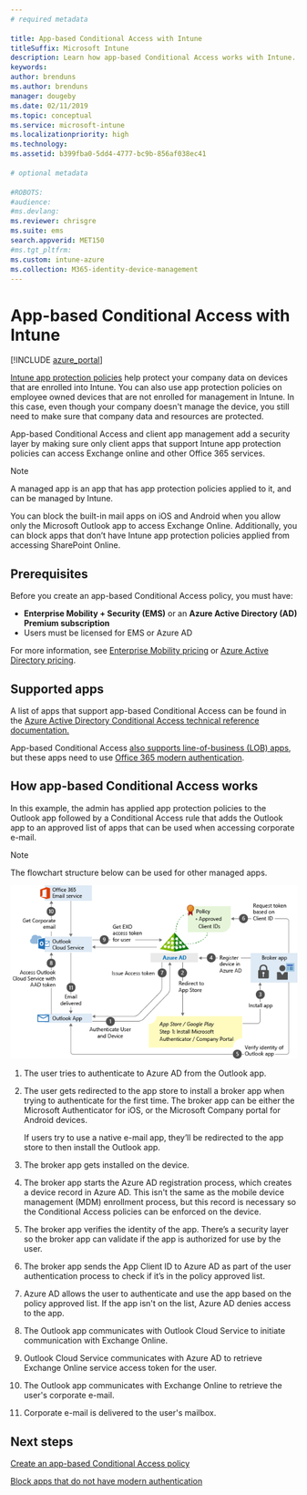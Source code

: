 ```yaml
---
# required metadata

title: App-based Conditional Access with Intune
titleSuffix: Microsoft Intune
description: Learn how app-based Conditional Access works with Intune.
keywords:
author: brenduns
ms.author: brenduns
manager: dougeby
ms.date: 02/11/2019
ms.topic: conceptual
ms.service: microsoft-intune
ms.localizationpriority: high
ms.technology:
ms.assetid: b399fba0-5dd4-4777-bc9b-856af038ec41

# optional metadata

#ROBOTS:
#audience:
#ms.devlang:
ms.reviewer: chrisgre
ms.suite: ems
search.appverid: MET150
#ms.tgt_pltfrm:
ms.custom: intune-azure
ms.collection: M365-identity-device-management
---
```


# App-based Conditional Access with Intune

[!INCLUDE [azure_portal](./includes/azure_portal.md)]

[Intune app protection policies](app-protection-policy.md) help protect your company data on devices that are enrolled into Intune. You can also use app protection policies on employee owned devices that are not enrolled for management in Intune. In this case, even though your company doesn't manage the device, you still need to make sure that company data and resources are protected.

App-based Conditional Access and client app management add a security layer by making sure only client apps that support Intune app protection policies can access Exchange online and other Office 365 services.

> [!NOTE]
> A managed app is an app that has app protection policies applied to it, and can be managed by Intune.

You can block the built-in mail apps on iOS and Android when you allow only the Microsoft Outlook app to access Exchange Online. Additionally, you can block apps that don’t have Intune app protection policies applied from accessing SharePoint Online.

## Prerequisites
Before you create an app-based Conditional Access policy, you must have:

- **Enterprise Mobility + Security (EMS)** or an **Azure Active Directory (AD) Premium subscription**
- Users must be licensed for EMS or Azure AD

For more information, see [Enterprise Mobility pricing](https://www.microsoft.com/cloud-platform/enterprise-mobility-pricing) or [Azure Active Directory pricing](https://azure.microsoft.com/pricing/details/active-directory/).

## Supported apps

A list of apps that support app-based Conditional Access can be found in the [Azure Active Directory Conditional Access technical reference documentation.](https://docs.microsoft.com/azure/active-directory/active-directory-conditional-access-technical-reference)

App-based Conditional Access [also supports line-of-business (LOB) apps](app-modern-authentication-block.md), but these apps need to use [Office 365 modern authentication](https://support.office.com/article/Using-Office-365-modern-authentication-with-Office-clients-776c0036-66fd-41cb-8928-5495c0f9168a). 

## How app-based Conditional Access works

In this example, the admin has applied app protection policies to the Outlook app followed by a Conditional Access rule that adds the Outlook app to an approved list of apps that can be used when accessing corporate e-mail.

> [!NOTE]
> The flowchart structure below can be used for other managed apps.

![App-based Conditional Access process illustrated in a flow-chart](./media/ca-intune-common-ways-3.png)

1. The user tries to authenticate to Azure AD from the Outlook app.

2. The user gets redirected to the app store to install a broker app when trying to authenticate for the first time. The broker app can be either the Microsoft Authenticator for iOS, or the Microsoft Company portal for Android devices.

   If users try to use a native e-mail app, they’ll be redirected to the app store to then install the Outlook app.

3. The broker app gets installed on the device.

4. The broker app starts the Azure AD registration process, which creates a device record in Azure AD. This isn't the same as the mobile device management (MDM) enrollment process, but this record is necessary so the Conditional Access policies can be enforced on the device.

5. The broker app verifies the identity of the app. There’s a security layer so the broker app can validate if the app is authorized for use by the user.

6. The broker app sends the App Client ID to Azure AD as part of the user authentication process to check if it’s in the policy approved list.

7. Azure AD allows the user to authenticate and use the app based on the policy approved list. If the app isn't on the list, Azure AD denies access to the app.

8. The Outlook app communicates with Outlook Cloud Service to initiate communication with Exchange Online.

9. Outlook Cloud Service communicates with Azure AD to retrieve Exchange Online service access token for the user.

10. The Outlook app communicates with Exchange Online to retrieve the user's corporate e-mail.

11. Corporate e-mail is delivered to the user's mailbox.

## Next steps
[Create an app-based Conditional Access policy](app-based-conditional-access-intune-create.md)

[Block apps that do not have modern authentication](app-modern-authentication-block.md)
